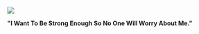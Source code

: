 ![](https://64.media.tumblr.com/6786b7f44e767019bca053363f50a783/0b67cbac88fe290e-c9/s1280x1920/f5411d6c9c4c6836575c59da5710c4c7b0787032.pnj)

**"I Want To Be Strong Enough So No One Will Worry About Me."**
